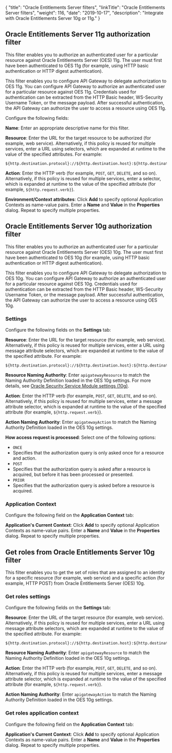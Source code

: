 {
"title": "Oracle Entitlements Server filters",
"linkTitle": "Oracle Entitlements Server filters",
"weight": 116,
"date": "2019-10-17",
"description": "Integrate with Oracle Entitlements Server 10g or 11g."
}

## Oracle Entitlements Server 11g authorization filter

This filter enables you to authorize an authenticated user for a particular resource against Oracle Entitlements Server (OES) 11g. The user must first have been authenticated to OES 11g (for example, using HTTP basic authentication or HTTP digest authentication).

This filter enables you to configure API Gateway to delegate authorization to OES 11g. You can configure API Gateway to authorize an authenticated user for a particular resource against OES 11g. Credentials used for authentication can be extracted from the HTTP Basic header, WS-Security Username Token, or the message payload. After successful authentication, the API Gateway can authorize the user to access a resource using OES 11g.

Configure the following fields:

**Name**:
Enter an appropriate descriptive name for this filter.

**Resource**:
Enter the URL for the target resource to be authorized (for example, web service). Alternatively, if this policy is reused for multiple services, enter a URL using selectors, which are expanded at runtime to the value of the specified attributes. For example:

```
${http.destination.protocol}://${http.destination.host}:${http.destination.port}${http.request.uri}
```

**Action**:
Enter the HTTP verb (for example, `POST`, `GET`, `DELETE`, and so on). Alternatively, if this policy is reused for multiple services, enter a selector, which is expanded at runtime to the value of the specified attribute (for example, `${http.request.verb}`).

**Environment/Context attributes**:
Click **Add**
to specify optional Application Contexts as name-value pairs. Enter a **Name**
and **Value**
in the **Properties**
dialog. Repeat to specify multiple properties.

## Oracle Entitlements Server 10g authorization filter

This filter enables you to authorize an authenticated user for a particular resource against Oracle Entitlements Server (OES) 10g. The user must first have been authenticated to OES 10g (for example, using HTTP basic authentication or HTTP digest authentication).

This filter enables you to configure API Gateway to delegate authorization to OES 10g. You can configure API Gateway to authorize an authenticated user for a particular resource against OES 10g. Credentials used for authentication can be extracted from the HTTP Basic header, WS-Security Username Token, or the message payload. After successful authentication, the API Gateway can authorize the user to access a resource using OES 10g.

### Settings

Configure the following fields on the **Settings**
tab:

**Resource**:
Enter the URL for the target resource (for example, web service). Alternatively, if this policy is reused for multiple services, enter a URL using message attribute selectors, which are expanded at runtime to the value of the specified attribute. For example:

```
${http.destination.protocol}://${http.destination.host}:${http.destination.port}${http.request.uri}
```

**Resource Naming Authority**:
Enter `apigatewayResource`
to match the Naming Authority Definition loaded in the OES 10g settings. For more details, see
[Oracle Security Service Module settings (10g)](/docs/apim_policydev/apigw_poldev/security_server_settings/#configure-oracle-security-service-module-settings-10g).

**Action**:
Enter the HTTP verb (for example, `POST`, `GET`, `DELETE`, and so on). Alternatively, if this policy is reused for multiple services, enter a message attribute selector, which is expanded at runtime to the value of the specified attribute (for example, `${http.request.verb}`).

**Action Naming Authority**:
Enter `apigatewayAction`
to match the Naming Authority Definition loaded in the OES 10g settings.

**How access request is processed**:
Select one of the following options:

* `ONCE`
* Specifies that the authorization query is only asked once for a resource and action.
* `POST`
* Specifies that the authorization query is asked after a resource is acquired, but before it has been processed or presented.
* `PRIOR`
* Specifies that the authorization query is asked before a resource is acquired.

### Application Context

Configure the following field on the **Application Context**
tab:

**Application's Current Context**:
Click **Add**
to specify optional Application Contexts as name-value pairs. Enter a **Name**
and **Value**
in the **Properties**
dialog. Repeat to specify multiple properties.

## Get roles from Oracle Entitlements Server 10g filter

This filter enables you to get the set of roles that are assigned to an identity for a specific resource (for example, web service) and a specific action (for example, HTTP POST) from Oracle Entitlements Server (OES) 10g.

### Get roles settings

Configure the following fields on the **Settings**
tab:

**Resource**:
Enter the URL of the target resource (for example, web service). Alternatively, if this policy is reused for multiple services, enter a URL using message attribute selectors, which are expanded at runtime to the value of the specified attribute. For example:

```
${http.destination.protocol}://${http.destination.host}:${http.destination.port}${http.request.uri}
```

**Resource Naming Authority**:
Enter `apigatewayResource`
to match the Naming Authority Definition loaded in the OES 10g settings.

**Action**:
Enter the HTTP verb (for example, `POST`, `GET`, `DELETE`, and so on). Alternatively, if this policy is reused for multiple services, enter a message attribute selector, which is expanded at runtime to the value of the specified attribute (for example, `${http.request.verb}`).

**Action Naming Authority**:
Enter `apigatewayAction`
to match the Naming Authority Definition loaded in the OES 10g settings.

### Get roles application context

Configure the following field on the **Application Context**
tab:

**Application's Current Context**:
Click **Add**
to specify optional Application Contexts as name-value pairs. Enter a **Name**
and **Value**
in the **Properties**
dialog. Repeat to specify multiple properties.
